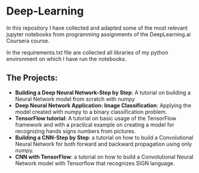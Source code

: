 # Deep-Learning
In this repository I have collected and adapted some of the most relevant jupyter notebooks from programming assignments of the DeepLearning.ai Coursera course.

In the requirements.txt file are collected all libraries of my python environment on which I have run the notebooks.

## The Projects:
- **Building a Deep Neural Network-Step by Step**: A tutorial on building a Neural Network model from scratch with numpy
- **Deep Neural Network Application: Image Classification**: Applying the model created with numpy to a binary classification problem.
- **TensorFlow tutorial**: A tutorial on basic usage of the TensorFlow framework and with a practical example on creating a model for recognizing hands signs numbers from pictures.
- **Building a CNN-Step by Step**: a tutorial on how to build a Convolutional Neural Network for both forward and backward propagation using only numpy.
- **CNN with TensorFlow**: a tutorial on how to build a Convolutional Neural Network model with Tensorflow that recognizes SIGN language.

